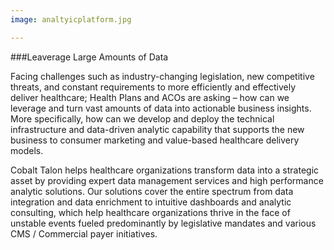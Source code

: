 ```yaml
---
image: analtyicplatform.jpg

---
```


###Leaverage Large Amounts of Data

Facing challenges such as industry-changing legislation, new competitive threats, and constant requirements to more efficiently and effectively deliver healthcare; Health Plans and ACOs are asking – how can we leverage and turn vast amounts of data into actionable business insights. More specifically, how can we develop and deploy the technical infrastructure and data-driven analytic capability that supports the new business to consumer marketing and value-based healthcare delivery models.

Cobalt Talon helps healthcare organizations transform data into a strategic asset by providing expert data management services and high performance analytic solutions. Our solutions cover the entire spectrum from data integration and data enrichment to intuitive dashboards and analytic consulting, which help healthcare organizations thrive in the face of unstable events fueled predominantly by legislative mandates and various CMS / Commercial payer initiatives.